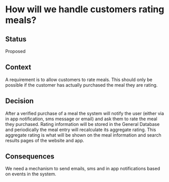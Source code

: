 # How will we handle customers rating meals?

## Status
Proposed

## Context
A requirement is to allow customers to rate meals. This should only be possible if the customer has actually purchased the meal they are rating.

## Decision
After a verified purchase of a meal the system will notify the user (either via in app notification, sms message or email) and ask them to rate the meal they purchased.
Rating information will be stored in the General Database and periodically the meal entry will recalculate its aggregate rating.  This aggregate rating is what will be shown on the meal information and search results pages of the website and app.

## Consequences
We need a mechanism to send emails, sms and in app notifications based on events in the system.
